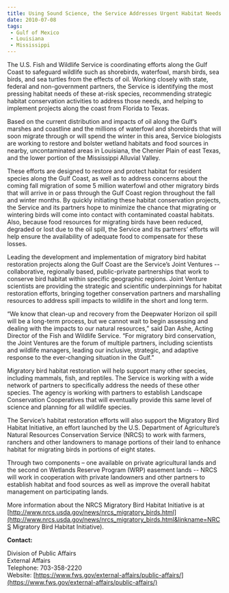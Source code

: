 ```yaml
---
title: Using Sound Science, the Service Addresses Urgent Habitat Needs for Birds and Other Wildlife Along the Gulf Coast
date: 2010-07-08
tags:
 - Gulf of Mexico
 - Louisiana
 - Mississippi
---
```


The U.S. Fish and Wildlife Service is coordinating efforts along the Gulf Coast to safeguard wildlife such as shorebirds, waterfowl, marsh birds, sea birds, and sea turtles from the effects of oil. Working closely with state, federal and non-government partners, the Service is identifying the most pressing habitat needs of these at-risk species, recommending strategic habitat conservation activities to address those needs, and helping to implement projects along the coast from Florida to Texas.

Based on the current distribution and impacts of oil along the Gulf’s marshes and coastline and the millions of waterfowl and shorebirds that will soon migrate through or will spend the winter in this area, Service biologists are working to restore and bolster wetland habitats and food sources in nearby, uncontaminated areas in Louisiana, the Chenier Plain of east Texas, and the lower portion of the Mississippi Alluvial Valley.

These efforts are designed to restore and protect habitat for resident species along the Gulf Coast, as well as to address concerns about the coming fall migration of some 5 million waterfowl and other migratory birds that will arrive in or pass through the Gulf Coast region throughout the fall and winter months. By quickly initiating these habitat conservation projects, the Service and its partners hope to minimize the chance that migrating or wintering birds will come into contact with contaminated coastal habitats. Also, because food resources for migrating birds have been reduced, degraded or lost due to the oil spill, the Service and its partners’ efforts will help ensure the availability of adequate food to compensate for these losses.

Leading the development and implementation of migratory bird habitat restoration projects along the Gulf Coast are the Service’s Joint Ventures -- collaborative, regionally based, public-private partnerships that work to conserve bird habitat within specific geographic regions. Joint Venture scientists are providing the strategic and scientific underpinnings for habitat restoration efforts, bringing together conservation partners and marshalling resources to address spill impacts to wildlife in the short and long term.

“We know that clean-up and recovery from the Deepwater Horizon oil spill will be a long-term process, but we cannot wait to begin assessing and dealing with the impacts to our natural resources,” said Dan Ashe, Acting Director of the Fish and Wildlife Service. “For migratory bird conservation, the Joint Ventures are the forum of multiple partners, including scientists and wildlife managers, leading our inclusive, strategic, and adaptive response to the ever-changing situation in the Gulf.”

Migratory bird habitat restoration will help support many other species, including mammals, fish, and reptiles. The Service is working with a wide network of partners to specifically address the needs of these other species. The agency is working with partners to establish Landscape Conservation Cooperatives that will eventually provide this same level of science and planning for all wildlife species.

The Service’s habitat restoration efforts will also support the Migratory Bird Habitat Initiative, an effort launched by the U.S. Department of Agriculture’s Natural Resources Conservation Service (NRCS) to work with farmers, ranchers and other landowners to manage portions of their land to enhance habitat for migrating birds in portions of eight states.

Through two components – one available on private agricultural lands and the second on Wetlands Reserve Program (WRP) easement lands -- NRCS will work in cooperation with private landowners and other partners to establish habitat and food sources as well as improve the overall habitat management on participating lands.

More information about the NRCS Migratory Bird Habitat Initiative is at [http://www.nrcs.usda.gov/news/nrcs_migratory_birds.html](http://www.nrcs.usda.gov/news/nrcs_migratory_birds.html&linkname=NRCS Migratory Bird Habitat Initiative).

**Contact:**

Division of Public Affairs  
External Affairs  
Telephone: 703-358-2220  
Website: [https://www.fws.gov/external-affairs/public-affairs/](https://www.fws.gov/external-affairs/public-affairs/)
